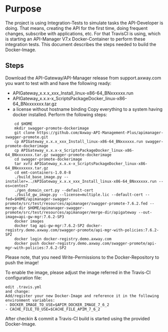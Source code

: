 
# Purpose
The project is using Integration-Tests to simulate tasks the API-Developer is doing. That means, creating the API for the first time, doing frequent changes, subscribe with applications, etc. 
For that TravisCI is using, which is starting an API-Manager V7.x Docker-Container to perform these integration tests. This document describes the steps needed to build the Docker-Image.

## Steps
Download the API-Gateway/API-Manager release from support.axway.com you want to test with and have the following ready:
- APIGateway_x.x.x_xxx_Install_linux-x86-64_BNxxxxxx.run
- APIGateway_x.x.x-x_ScriptsPackageDocker_linux-x86-64_BNxxxxxxx.tar.gz
- a license without hostname binding
Copy everything to a system having docker installed. 
Perform the following steps:
```
    cd $HOME
    mkdir swagger-promote-dockerimage
    git clone https://github.com/Axway-API-Management-Plus/apimanager-swagger-promote.git
    cp APIGateway_x.x.x_xxx_Install_linux-x86-64_BNxxxxxx.run swagger-promote-dockerimage
    cp APIGateway_x.x.x-x_ScriptsPackageDocker_linux-x86-64_BNxxxxxxx.tar.gz swagger-promote-dockerimage
    cd swagger-promote-dockerimage
    tar xvfz APIGateway_x.x.x-x_ScriptsPackageDocker_linux-x86-64_BNxxxxxxx.tar.gz
    cd emt-containers-1.0.0-8
    ./build_base_image.py --installer=../APIGateway_x.x.x_xxx_Install_linux-x86-64_BNxxxxxx.run --os=centos7
    ./gen_domain_cert.py --default-cert
    ./build_gw_image.py --license=multiple.lic --default-cert --fed=$HOME/apimanager-swagger-promote/src/test/resources/apimanager/swagger-promote-7.6.2.fed --merge-dir $HOME/apimanager-swagger-promote/src/test/resources/apimanager/merge-dir/apigateway --out-image=api-gw-mgr:7.6.2-SP3
    docker images
    docker tag api-gw-mgr:7.6.2-SP2 docker-registry.demo.axway.com/swagger-promote/api-mgr-with-policies:7.6.2-SP2
    docker login docker-registry.demo.axway.com
    docker push docker-registry.demo.axway.com/swagger-promote/api-mgr-with-policies:7.6.2-SP2
```

Please note, that you need Write-Permissions to the Docker-Repository to push the image!

To enable the image, please adjust the image referred in the Travis-CI configuration file:
```
edit .travis.yml
and change:
Add/register your new Docker-Image and reference it in the following environment variables:
- DOCKER_IMAGE_TO_USE=$APIM_DOCKER_IMAGE_7_6_2
- CACHE_FILE_TO_USE=$CACHE_FILE_APIM_7_6_2
```
After checkin & commit a Travis-CI build is started using the provided Docker-Image.
